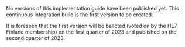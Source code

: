 No versions of this implementation guide have been published yet. This continuous integration build
is the first version to be created.

It is foreseen that the first version will be balloted (voted on by the HL7 Finland membership) on
the first quarter of 2023 and published on the second quarter of 2023.
